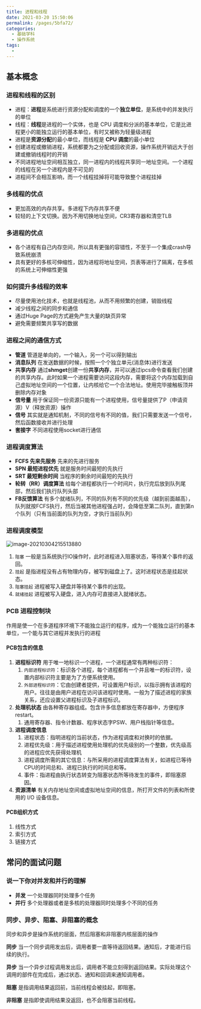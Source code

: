 ```yaml
---
title: 进程和线程
date: 2021-03-20 15:50:06
permalink: /pages/5bfa72/
categories:
  - 基础学科
  - 操作系统
tags:
  - 
---
```


## 基本概念

### 进程和线程的区别

- 进程：**进程**是系统进行资源分配和调度的一个**独立单位**，是系统中的并发执行的单位
- 线程：**线程**是进程的一个实体，也是  CPU  调度和分派的基本单位，它是比进程更小的能独立运行的基本单位，有时又被称为轻量级进程
- 进程是**资源分配**的最小单位，而线程是 **CPU  调度**的最小单位
- 创建进程或撤销进程，系统都要为之分配或回收资源，操作系统开销远大于创建或撤销线程时的开销
- 不同进程地址空间相互独立，同一进程内的线程共享同一地址空间。一个进程的线程在另一个进程内是不可见的
- 进程间不会相互影响，而一个线程挂掉将可能导致整个进程挂掉

### 多线程的优点

- 更加高效的内存共享。多进程下内存共享不便
- 较轻的上下文切换。因为不用切换地址空间，CR3寄存器和清空TLB

### 多进程的优点

- 各个进程有自己内存空间，所以具有更强的容错性，不至于一个集成crash导致系统崩溃
- 具有更好的多核可伸缩性，因为进程将地址空间，页表等进行了隔离，在多核的系统上可伸缩性更强

### 如何提升多线程的效率

- 尽量使用池化技术，也就是线程池，从而不用频繁的创建，销毁线程
- 减少线程之间的同步和通信
- 通过Huge Page的方式避免产生大量的缺页异常
- 避免需要频繁共享写的数据

### 进程之间的通信方式

- **管道**  管道是单向的，一个输入，另一个可以得到输出
- **消息队列** 在发送数据的时候，按照一个个独立单元(消息体)进行发送
- **共享内存** 通过**shmget**创建一份**共享内存**，并可以通过ipcs命令查看我们创建的共享内存。此时如果一个进程需要访问这段内存，需要将这个内存加载到自己虚拟地址空间的一个位置，让内核给它一个合法地址。使用完毕接触板顶并删除内存对象
- **信号量** 用于保证同一份资源只能有一个进程使用，信号量提供了P（申请资源）V（释放资源）操作
- **信号** 其实就是通知机制，不同的信号有不同的值，我们只需要发送一个信号，然后函数接收并进行处理
- **套接字** 不同进程使用socket进行通信

### 进程调度算法

- **FCFS 先来先服务**  先来的先进行服务
- **SPN 最短进程优先**  就是服务时间最短的先执行
- **SRT 最短剩余时间**  当程序的剩余时间最短的先执行
- **轮转（RR）调度算法** 给每个进程都执行一个时间片，执行完后放到队列尾部，然后我们执行队列头部
- **FB反馈算法** 有多个就绪队列，不同的队列有不同的优先级（越到前面越高），队列就按FCFS执行，然后当被其他进程强占时，会降低至第二队列，直到第n个队列（只有当前面的队列为空，才执行当前队列）

### 进程调度模型

![image-20210304215513880](https://img.xiaoyou66.com/2021/03/23/fcc24707bbf33.png)

1. `阻塞` 一般是当系统执行IO操作时，此时进程进入阻塞状态，等待某个事件的返回。
2. `挂起` 是指进程没有占有物理内存，被写到磁盘上了。这时进程状态是挂起状态。
3. `阻塞挂起` 进程被写入硬盘并等待某个事件的出现。
4. `就绪挂起` 进程被写入硬盘，进入内存可直接进入就绪状态。

### PCB 进程控制块

作用是使一个在多道程序环境下不能独立运行的程序，成为一个能独立运行的基本单位，一个能与其它进程并发执行的进程

#### PCB包含的信息

1. **进程标识符**  用于唯一地标识一个进程，一个进程通常有两种标识符：
   1. `内部进程标识符`：标识各个进程，每个进程都有一个并且唯一的标识符，设置内部标识符主要是为了方便系统使用。
   2. `外部进程标识符`：它由创建者提供，可设置用户标识，以指示拥有该进程的用户。往往是由用户进程在访问该进程时使用。一般为了描述进程的家族关系，还应设置父进程标识及子进程标识。
2. **处理机状态** 由各种寄存器组成。包含许多信息都放在寄存器中，方便程序restart。
   1. 通用寄存器、指令计数器、程序状态字PSW、用户栈指针等信息。
3. **进程调度信息**
   1. 进程状态：指明进程的当前状态，作为进程调度和对换时的依据。
   2. 进程优先级：用于描述进程使用处理机的优先级别的一个整数，优先级高的进程应优先获得处理机
   3. 进程调度所需的其它信息：与所采用的进程调度算法有关，如进程已等待CPU的时间总和、进程已执行的时间总和等。
   4. 事件：指进程由执行状态转变为阻塞状态所等待发生的事件，即阻塞原因。
4. **资源清单**  有关内存地址空间或虚拟地址空间的信息，所打开文件的列表和所使用的 I/O 设备信息。

#### PCB组织方式

1. 线性方式
2. 索引方式
3. 链接方式





## 常问的面试问题

### 说一下你对并发和并行的理解

- **并发**  一个处理器同时处理多个任务
- **并行**  多个处理器或者是多核的处理器同时处理多个不同的任务

### 同步、异步、阻塞、非阻塞的概念

同步和异步是操作系统的层面，然后阻塞和非阻塞内核层面的操作

**同步** 当一个同步调用发出后，调用者要一直等待返回结果。通知后，才能进行后续的执行。

**异步** 当一个异步过程调用发出后，调用者不能立刻得到返回结果。实际处理这个调用的部件在完成后，通过状态、通知和回调来通知调用者。

**阻塞** 是指调用结果返回前，当前线程会被挂起，即阻塞。

**非阻塞** 是指即使调用结果没返回，也不会阻塞当前线程。

